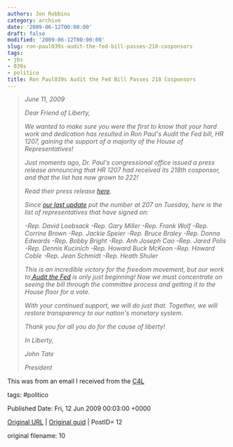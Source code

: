 ```yaml
---
authors: Jon Robbins
category: archive
date: '2009-06-12T00:00:00'
draft: false
modified: '2009-06-12T00:00:00'
slug: ron-paul039s-audit-the-fed-bill-passes-218-cosponsors
tags:
- jbs
- 039s
- politico
title: Ron Paul039s Audit the Fed Bill Passes 218 Cosponsors
---
```


<span class="fullpost">
<blockquote><span style="font-style:italic;">June 11, 2009

Dear Friend of Liberty,

We wanted to make sure you were the first to know that your hard work and dedication has resulted in Ron Paul's Audit the Fed bill, HR 1207, gaining the support of a majority of the House of Representatives!

Just moments ago, Dr. Paul's congressional office issued a press release announcing that HR 1207 had received its 218th cosponsor, and that the list has now grown to 222!

Read their press release [here](http://echo4.bluehornet.com/ct/4809443:5676570275:m:1:347461625:AD74361D49522923ADA5937A1BC196C5).

Since [our last update](http://echo4.bluehornet.com/ct/4809444:5676570275:m:1:347461625:AD74361D49522923ADA5937A1BC196C5) put the number at 207 on Tuesday, here is the list of representatives that have signed on:

-Rep. David Loebsack
-Rep. Gary Miller
-Rep. Frank Wolf
-Rep. Corrine Brown
-Rep. Jackie Speier
-Rep. Bruce Braley
-Rep. Donna Edwards
-Rep. Bobby Bright
-Rep. Anh Joseph Cao
-Rep. Jared Polis
-Rep. Dennis Kucinich
-Rep. Howard Buck McKeon
-Rep. Howard Coble
-Rep. Jean Schmidt
-Rep. Heath Shuler


This is an incredible victory for the freedom movement, but our work to[ Audit the Fed](http://echo4.bluehornet.com/ct/4809445:5676570275:m:1:347461625:AD74361D49522923ADA5937A1BC196C5) is only just beginning! Now we must concentrate on seeing the bill through the committee process and getting it to the House floor for a vote.

With your continued support, we will do just that. Together, we will restore transparency to our nation's monetary system.

Thank you for all you do for the cause of liberty!


In Liberty,

John Tate

President</span></blockquote>
</span>

This was from an email I received from the [C4L](http://www.campaignforliberty.com)




tags: #politico 


Published Date: Fri, 12 Jun 2009 00:03:00 +0000 

[Original URL](http://factorq.net/2009/06/12/ron-pauls-audit-the-fed-bill-passes-218-cosponsors/) | [Original guid](http://factorq.wordpress.com/2009/06/12/ron-pauls-audit-the-fed-bill-passes-218-cosponsors/) | PostID= 12

 original filename: 10